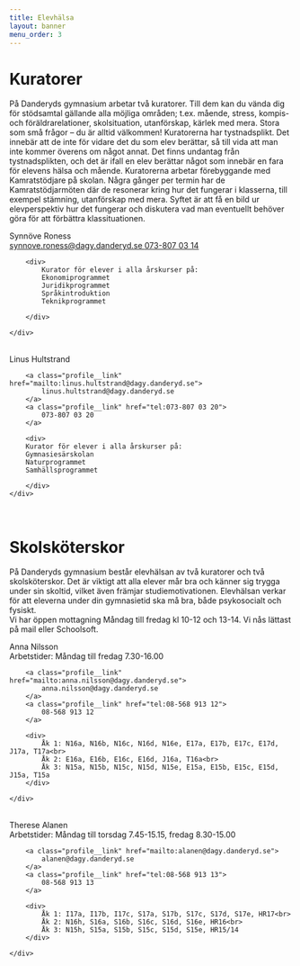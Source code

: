 ```yaml
---
title: Elevhälsa
layout: banner
menu_order: 3
---
```


<h1>Kuratorer</h1>

På Danderyds gymnasium arbetar två kuratorer. Till dem kan du vända dig för stödsamtal gällande alla möjliga områden; t.ex. mående, stress, kompis- och föräldrarelationer, skolsituation, utanförskap, kärlek med mera. Stora som små frågor – du är alltid välkommen!
Kuratorerna har tystnadsplikt. Det innebär att de inte för vidare det du som elev berättar, så till vida att man inte kommer överens om något annat. Det finns undantag från tystnadsplikten, och det är ifall en elev berättar något som innebär en fara för elevens hälsa och mående.
Kuratorerna arbetar förebyggande med Kamratstödjare på skolan. Några gånger per termin har de Kamratstödjarmöten där de resonerar kring hur det fungerar i klasserna, till exempel stämning, utanförskap med mera. Syftet är att få en bild ur elevperspektiv hur det fungerar och diskutera vad man eventuellt behöver göra för att förbättra klassituationen.
<br>
<div class="profile">
	<div class="profile__info">
		<div class="profile__title">Synnöve Roness</div>
		<a class="profile__link" href="mailto:synnove.roness@dagy.danderyd.se">
			synnove.roness@dagy.danderyd.se
		</a>
		<a class="profile__link" href="tel:073-807 03 14">
			073-807 03 14
		</a>

		<div>
			Kurator för elever i alla årskurser på:
			Ekonomiprogrammet
			Juridikprogrammet
			Språkintroduktion
			Teknikprogrammet

		</div>

	</div>
</div>

<br>

<div class="profile">
	<div class="profile__info">
		<div class="profile__title">Linus Hultstrand</div>

		<a class="profile__link" href="mailto:linus.hultstrand@dagy.danderyd.se">
			linus.hultstrand@dagy.danderyd.se
		</a>
		<a class="profile__link" href="tel:073-807 03 20">
			073-807 03 20
		</a>

		<div>
		Kurator för elever i alla årskurser på:
		Gymnasiesärskolan
		Naturprogrammet
		Samhällsprogrammet

		</div>
	</div>
</div>

<br>

<h1>Skolsköterskor</h1>

På Danderyds gymnasium består elevhälsan av två kuratorer och två skolsköterskor. Det är viktigt att alla elever mår bra och känner sig trygga under sin skoltid, vilket även främjar studiemotivationen. Elevhälsan verkar för att eleverna under din gymnasietid ska må bra, både psykosocialt och fysiskt. 
<br>
Vi har öppen mottagning Måndag till fredag kl 10-12 och 13-14. 
Vi nås lättast på mail eller Schoolsoft.

<div class="profile">
	<div class="profile__info">
		<div class="profile__title">Anna Nilsson 
			</div>
		Arbetstider: Måndag till fredag 7.30-16.00

		<a class="profile__link" href="mailto:anna.nilsson@dagy.danderyd.se">
			anna.nilsson@dagy.danderyd.se
		</a>
		<a class="profile__link" href="tel:08-568 913 12">
			08-568 913 12
		</a>

		<div>
			Åk 1: N16a, N16b, N16c, N16d, N16e, E17a, E17b, E17c, E17d, J17a, T17a<br>
			Åk 2: E16a, E16b, E16c, E16d, J16a, T16a<br>
			Åk 3: N15a, N15b, N15c, N15d, N15e, E15a, E15b, E15c, E15d, J15a, T15a
		</div>

	</div>
</div>

<br>

<div class="profile">
	<div class="profile__info">
		<div class="profile__title">Therese Alanen 
			</div>
		Arbetstider: Måndag till torsdag 7.45-15.15, fredag 8.30-15.00

		<a class="profile__link" href="mailto:alanen@dagy.danderyd.se">
			alanen@dagy.danderyd.se
		</a>
		<a class="profile__link" href="tel:08-568 913 13">
			08-568 913 13
		</a>

		<div>
			Åk 1: I17a, I17b, I17c, S17a, S17b, S17c, S17d, S17e, HR17<br>
			Åk 2: N16h, S16a, S16b, S16c, S16d, S16e, HR16<br>
			Åk 3: N15h, S15a, S15b, S15c, S15d, S15e, HR15/14
		</div>

	</div>
</div>
